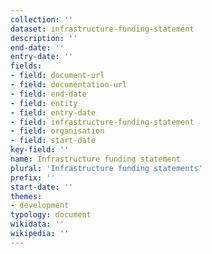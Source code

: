```yaml
---
collection: ''
dataset: infrastructure-funding-statement
description: ''
end-date: ''
entry-date: ''
fields:
- field: document-url
- field: documentation-url
- field: end-date
- field: entity
- field: entry-date
- field: infrastructure-funding-statement
- field: organisation
- field: start-date
key-field: ''
name: Infrastructure funding statement
plural: 'Infrastructure funding statements'
prefix: ''
start-date: ''
themes:
- development
typology: document
wikidata: ''
wikipedia: ''
---
```

